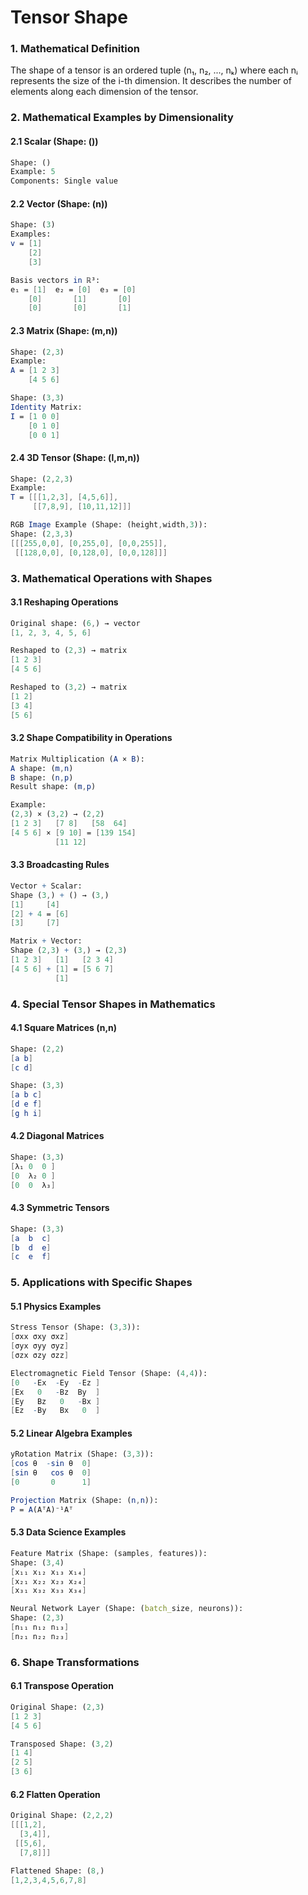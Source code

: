 # Tensor Shape

### 1. Mathematical Definition

The shape of a tensor is an ordered tuple (n₁, n₂, ..., nₖ) where each nᵢ represents the size of the i-th dimension. It describes the number of elements along each dimension of the tensor.

### 2. Mathematical Examples by Dimensionality

#### 2.1 Scalar (Shape: ())

```mathematica
Shape: ()
Example: 5
Components: Single value
```

#### 2.2 Vector (Shape: (n))

```mathematica
Shape: (3)
Examples:
v = [1]
    [2]
    [3]

Basis vectors in ℝ³:
e₁ = [1]  e₂ = [0]  e₃ = [0]
    [0]       [1]       [0]
    [0]       [0]       [1]
```

#### 2.3 Matrix (Shape: (m,n))

```mathematica
Shape: (2,3)
Example:
A = [1 2 3]
    [4 5 6]

Shape: (3,3)
Identity Matrix:
I = [1 0 0]
    [0 1 0]
    [0 0 1]
```

#### 2.4 3D Tensor (Shape: (l,m,n))

```mathematica
Shape: (2,2,3)
Example:
T = [[[1,2,3], [4,5,6]],
     [[7,8,9], [10,11,12]]]

RGB Image Example (Shape: (height,width,3)):
Shape: (2,3,3)
[[[255,0,0], [0,255,0], [0,0,255]],
 [[128,0,0], [0,128,0], [0,0,128]]]
```

### 3. Mathematical Operations with Shapes

#### 3.1 Reshaping Operations

```mathematica
Original shape: (6,) → vector
[1, 2, 3, 4, 5, 6]

Reshaped to (2,3) → matrix
[1 2 3]
[4 5 6]

Reshaped to (3,2) → matrix
[1 2]
[3 4]
[5 6]
```

#### 3.2 Shape Compatibility in Operations

```mathematica
Matrix Multiplication (A × B):
A shape: (m,n)
B shape: (n,p)
Result shape: (m,p)

Example:
(2,3) × (3,2) → (2,2)
[1 2 3]   [7 8]   [58  64]
[4 5 6] × [9 10] = [139 154]
          [11 12]
```

#### 3.3 Broadcasting Rules

```mathematica
Vector + Scalar:
Shape (3,) + () → (3,)
[1]     [4]
[2] + 4 = [6]
[3]     [7]

Matrix + Vector:
Shape (2,3) + (3,) → (2,3)
[1 2 3]   [1]   [2 3 4]
[4 5 6] + [1] = [5 6 7]
          [1]
```

### 4. Special Tensor Shapes in Mathematics

#### 4.1 Square Matrices (n,n)

```mathematica
Shape: (2,2)
[a b]
[c d]

Shape: (3,3)
[a b c]
[d e f]
[g h i]
```

#### 4.2 Diagonal Matrices

```mathematica
Shape: (3,3)
[λ₁ 0  0 ]
[0  λ₂ 0 ]
[0  0  λ₃]
```

#### 4.3 Symmetric Tensors

```mathematica
Shape: (3,3)
[a  b  c]
[b  d  e]
[c  e  f]
```

### 5. Applications with Specific Shapes

#### 5.1 Physics Examples

```mathematica
Stress Tensor (Shape: (3,3)):
[σxx σxy σxz]
[σyx σyy σyz]
[σzx σzy σzz]

Electromagnetic Field Tensor (Shape: (4,4)):
[0   -Ex  -Ey  -Ez ]
[Ex   0   -Bz  By  ]
[Ey   Bz   0   -Bx ]
[Ez  -By   Bx   0  ]
```

#### 5.2 Linear Algebra Examples

```mathematica
yRotation Matrix (Shape: (3,3)):
[cos θ  -sin θ  0]
[sin θ   cos θ  0]
[0       0      1]

Projection Matrix (Shape: (n,n)):
P = A(AᵀA)⁻¹Aᵀ
```

#### 5.3 Data Science Examples

```mathematica
Feature Matrix (Shape: (samples, features)):
Shape: (3,4)
[x₁₁ x₁₂ x₁₃ x₁₄]
[x₂₁ x₂₂ x₂₃ x₂₄]
[x₃₁ x₃₂ x₃₃ x₃₄]

Neural Network Layer (Shape: (batch_size, neurons)):
Shape: (2,3)
[n₁₁ n₁₂ n₁₃]
[n₂₁ n₂₂ n₂₃]
```

### 6. Shape Transformations

#### 6.1 Transpose Operation

```mathematica
Original Shape: (2,3)
[1 2 3]
[4 5 6]

Transposed Shape: (3,2)
[1 4]
[2 5]
[3 6]
```

#### 6.2 Flatten Operation

```mathematica
Original Shape: (2,2,2)
[[[1,2],
  [3,4]],
 [[5,6],
  [7,8]]]

Flattened Shape: (8,)
[1,2,3,4,5,6,7,8]
```
